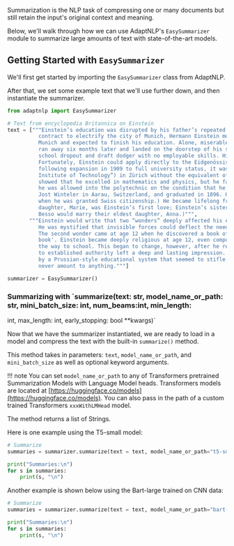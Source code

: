 Summarization is the NLP task of compressing one or many documents but still retain the input's original context and 
meaning.

Below, we'll walk through how we can use AdaptNLP's `EasySummarizer` module to summarize large amounts of text with
state-of-the-art models.


## Getting Started with `EasySummarizer`

We'll first get started by importing the `EasySummarizer` class from AdaptNLP.

After that, we set some example text that we'll use further down, and then instantiate the summarizer.

```python
from adaptnlp import EasySummarizer

# Text from encyclopedia Britannica on Einstein
text = ["""Einstein’s education was disrupted by his father’s repeated failures at business. In 1894, after his company failed to get an important 
          contract to electrify the city of Munich, Hermann Einstein moved to Milan to work with a relative. Einstein was left at a boardinghouse in 
          Munich and expected to finish his education. Alone, miserable, and repelled by the looming prospect of military duty when he turned 16, Einstein 
          ran away six months later and landed on the doorstep of his surprised parents. His parents realized the enormous problems that he faced as a 
          school dropout and draft dodger with no employable skills. His prospects did not look promising.
          Fortunately, Einstein could apply directly to the Eidgenössische Polytechnische Schule (“Swiss Federal Polytechnic School”; in 1911, 
          following expansion in 1909 to full university status, it was renamed the Eidgenössische Technische Hochschule, or “Swiss Federal 
          Institute of Technology”) in Zürich without the equivalent of a high school diploma if he passed its stiff entrance examinations. His marks 
          showed that he excelled in mathematics and physics, but he failed at French, chemistry, and biology. Because of his exceptional math scores, 
          he was allowed into the polytechnic on the condition that he first finish his formal schooling. He went to a special high school run by 
          Jost Winteler in Aarau, Switzerland, and graduated in 1896. He also renounced his German citizenship at that time. (He was stateless until 1901, 
          when he was granted Swiss citizenship.) He became lifelong friends with the Winteler family, with whom he had been boarding. (Winteler’s 
          daughter, Marie, was Einstein’s first love; Einstein’s sister, Maja, would eventually marry Winteler’s son Paul; and his close friend Michele 
          Besso would marry their eldest daughter, Anna.)""",
       """Einstein would write that two “wonders” deeply affected his early years. The first was his encounter with a compass at age five. 
          He was mystified that invisible forces could deflect the needle. This would lead to a lifelong fascination with invisible forces. 
          The second wonder came at age 12 when he discovered a book of geometry, which he devoured, calling it his 'sacred little geometry 
          book'. Einstein became deeply religious at age 12, even composing several songs in praise of God and chanting religious songs on 
          the way to school. This began to change, however, after he read science books that contradicted his religious beliefs. This challenge 
          to established authority left a deep and lasting impression. At the Luitpold Gymnasium, Einstein often felt out of place and victimized 
          by a Prussian-style educational system that seemed to stifle originality and creativity. One teacher even told him that he would 
          never amount to anything."""]

summarizer = EasySummarizer()
```

### Summarizing with `summarize(text: str, model_name_or_path: str, mini_batch_size: int, num_beams:int, min_length: 
int, max_length: int, early_stopping: bool **kwargs)`

Now that we have the summarizer instantiated, we are ready to load in a model and compress the text 
with the built-in `summarize()` method.  

This method takes in parameters: `text`, `model_name_or_path`, and `mini_batch_size` as well as optional keyword arguments.

!!! note 
    You can set `model_name_or_path` to any of Transformers pretrained Summarization Models with Language Model heads.
    Transformers models are located at [https://huggingface.co/models](https://huggingface.co/models).  You can also pass in
    the path of a custom trained Transformers `xxxWithLMHead` model.
 
The method returns a list of Strings.

Here is one example using the T5-small model:

```python
# Summarize
summaries = summarizer.summarize(text = text, model_name_or_path="t5-small", mini_batch_size=1, num_beams = 4, min_length=0, max_length=100, early_stopping=True)

print("Summaries:\n")
for s in summaries:
    print(s, "\n")
```

Another example is shown below using the Bart-large trained on CNN data:

```python
# Summarize
summaries = summarizer.summarize(text = text, model_name_or_path="bart-large-cnn", mini_batch_size=1, num_beams = 2, min_length=40, max_length=300, early_stopping=True)

print("Summaries:\n")
for s in summaries:
    print(s, "\n")
```

